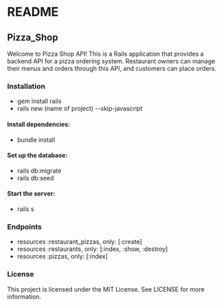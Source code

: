 # README

## Pizza_Shop

Welcome to Pizza Shop API! This is a Rails application that provides a backend API for a pizza ordering system.
Restaurant owners can manage their menus and orders through this API, and customers can place orders.

### Installation

- gem install rails
- rails new (name of project) --skip-javascript

#### Install dependencies:

- bundle install

#### Set up the database:

- rails db:migrate
- rails db:seed

#### Start the server:

- rails s

### Endpoints

- resources :restaurant_pizzas, only: [:create]
- resources :restaurants, only: [:index, :show, :destroy]
- resources :pizzas, only: [:index]

### License

This project is licensed under the MIT License. See LICENSE for more information.
